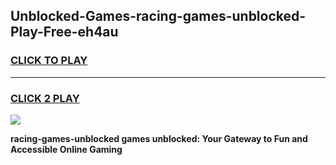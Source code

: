 
## Unblocked-Games-racing-games-unblocked-Play-Free-eh4au
<h3>
<a href="https://premium76.site?title=racing-games-unblocked&ref=23A">CLICK TO PLAY</a></h3>
<hr>

<h3>
<a href="https://premium76.site?title=racing-games-unblocked&ref=23A">CLICK 2 PLAY</a>
  
</h3>

<a href="https://premium76.site?title=racing-games-unblocked&ref=23A"><img src="https://clearcache.store/games.png"></a>


**racing-games-unblocked games unblocked: Your Gateway to Fun and Accessible Online Gaming**
